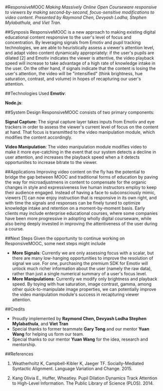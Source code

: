 #ResponsiveMOOC
*Making Massively Online Open Courseware responsive to viewers by making second-by-second, focus-sensitive modifications to video content. Presented by Raymond Chen, Devyash Lodha, Stephen Mylabathula, and Viet Tran.*


##Synposis
ResponsiveMOOC is a new approach to making existing digital educational content responsive to the user's level of focus and concentration. By leveraging signals from Emotiv and pupil tracking technologies, we are able to heuristically assess a viewer's attention level, and adapt video content dynamically appropriately: if the user's pupils are dilated [2] and Emotiv indicates the viewer is attentive, the video playback speed will increase to take advantage of a high rate of knowledge intake in the user. On the other hand, if signals indicate that the content is losing the user's attention, the video will be "intensified" (think brightness, hue saturation, contrast, and volume) in hopes of recapturing our user's attention.

##Technologies Used
**Emotiv**:

**Node.js**:

##System Design
ResponsiveMOOC consists of two primary components:

**Signal Capture**: The signal capture layer takes inputs from Emotiv and eye trackers in order to assess the viewer's current level of focus on the content at hand. That focus is transmitted to the video manipulation module, which modifies the content accordingly.

**Video Manipulation**: The video manipulation module modifies video to make it more eye-catching in the event that our system detects a decline in user attention, and increases the playback speed when a it detects opportuniites to increase bitrate to the viewer.


##Applications
Improving video content on the fly has the potential to bridge the gap between MOOC and traditional forms of education by paving the way for microadjustmens in content to compensate for the organic changes in style and expressiveness live human instructors employ to keep their audience engaged. Instead of having a face to subconsciously mimic, viewers [1] can now enjoy instruction that is responsive in its own right, and with time the signals and responses can be finely tuned to optimize knowledge intake and retention on a moment-by-moment basis. Early clients may include enterprise educational courses, where some companies have been more progressive in adopting wholly digital courseware, while also being deeply invested in improving the attentiveness of the user during a course.

##Next Steps
Given the opportunity to continue working on ResponsiveMOOC, some next steps might include
- **More Signals**: Currently we are only assessing focus with a scalar, but there are many low-hanging opportunities to improve the resolution of signal we use. For one, purchasing the premium SDK for Emotiv will unlock much richer information about the user (namely the raw data), rather than just a single numerical summary of a user's focus level.
- **More Manipulations**: Currently we modify only brightness and playback speed. By toying with hue saturation, image contrast, gamma, among other quick-to-manipulate image properties, we can potentially improve the video manipulation module's success in recapturing viewer attention.


##Credits
- Proudly implemented by **Raymond Chen, Devyash Lodha  Stephen Mylabathula**, and **Viet Tran**
- Special thanks to former teammate **Gary Tong** and our mentor **Yuan Wang** for helping us form our team.
- Special thanks to our mentor **Yuan Wang** for the idea, research and mentorship.

##References
1. Weatherholtz K, Campbell-Kibler K, Jaeger TF. Socially-Mediated Syntactic Alignment. Language Variation and Change. 2015.

2. Kang Olivia E., Huffer, Wheatley. Pupil Dilation Dynamics Track Attention to High-Level Information. The Public Library of Science (PLOS). 2014.
